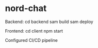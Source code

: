 # nord-chat

Backend: 
cd backend
sam build
sam deploy

Frontend:
cd client
npm start

Configured CI/CD pipeline
